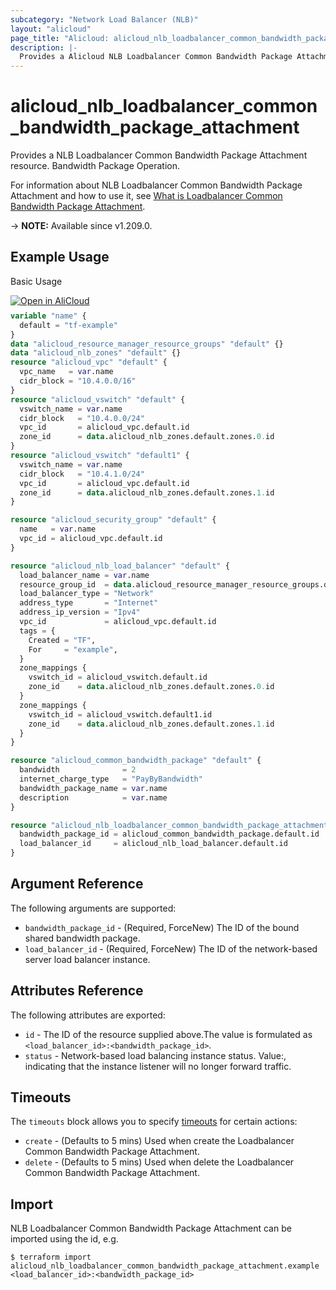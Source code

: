 ```yaml
---
subcategory: "Network Load Balancer (NLB)"
layout: "alicloud"
page_title: "Alicloud: alicloud_nlb_loadbalancer_common_bandwidth_package_attachment"
description: |-
  Provides a Alicloud NLB Loadbalancer Common Bandwidth Package Attachment resource.
---
```


# alicloud_nlb_loadbalancer_common_bandwidth_package_attachment

Provides a NLB Loadbalancer Common Bandwidth Package Attachment resource. Bandwidth Package Operation.

For information about NLB Loadbalancer Common Bandwidth Package Attachment and how to use it, see [What is Loadbalancer Common Bandwidth Package Attachment](https://www.alibabacloud.com/help/en/server-load-balancer/latest/nlb-instances-change).

-> **NOTE:** Available since v1.209.0.

## Example Usage

Basic Usage

<div style="display: block;margin-bottom: 40px;"><div class="oics-button" style="float: right;position: absolute;margin-bottom: 10px;">
  <a href="https://api.aliyun.com/api-tools/terraform?resource=alicloud_nlb_loadbalancer_common_bandwidth_package_attachment&exampleId=d9907c24-ad5f-ca7d-e580-c403e93ead1e01806a15&activeTab=example&spm=docs.r.nlb_loadbalancer_common_bandwidth_package_attachment.0.d9907c24ad&intl_lang=EN_US" target="_blank">
    <img alt="Open in AliCloud" src="https://img.alicdn.com/imgextra/i1/O1CN01hjjqXv1uYUlY56FyX_!!6000000006049-55-tps-254-36.svg" style="max-height: 44px; max-width: 100%;">
  </a>
</div></div>

```terraform
variable "name" {
  default = "tf-example"
}
data "alicloud_resource_manager_resource_groups" "default" {}
data "alicloud_nlb_zones" "default" {}
resource "alicloud_vpc" "default" {
  vpc_name   = var.name
  cidr_block = "10.4.0.0/16"
}
resource "alicloud_vswitch" "default" {
  vswitch_name = var.name
  cidr_block   = "10.4.0.0/24"
  vpc_id       = alicloud_vpc.default.id
  zone_id      = data.alicloud_nlb_zones.default.zones.0.id
}
resource "alicloud_vswitch" "default1" {
  vswitch_name = var.name
  cidr_block   = "10.4.1.0/24"
  vpc_id       = alicloud_vpc.default.id
  zone_id      = data.alicloud_nlb_zones.default.zones.1.id
}

resource "alicloud_security_group" "default" {
  name   = var.name
  vpc_id = alicloud_vpc.default.id
}

resource "alicloud_nlb_load_balancer" "default" {
  load_balancer_name = var.name
  resource_group_id  = data.alicloud_resource_manager_resource_groups.default.ids.0
  load_balancer_type = "Network"
  address_type       = "Internet"
  address_ip_version = "Ipv4"
  vpc_id             = alicloud_vpc.default.id
  tags = {
    Created = "TF",
    For     = "example",
  }
  zone_mappings {
    vswitch_id = alicloud_vswitch.default.id
    zone_id    = data.alicloud_nlb_zones.default.zones.0.id
  }
  zone_mappings {
    vswitch_id = alicloud_vswitch.default1.id
    zone_id    = data.alicloud_nlb_zones.default.zones.1.id
  }
}

resource "alicloud_common_bandwidth_package" "default" {
  bandwidth              = 2
  internet_charge_type   = "PayByBandwidth"
  bandwidth_package_name = var.name
  description            = var.name
}

resource "alicloud_nlb_loadbalancer_common_bandwidth_package_attachment" "default" {
  bandwidth_package_id = alicloud_common_bandwidth_package.default.id
  load_balancer_id     = alicloud_nlb_load_balancer.default.id
}
```

## Argument Reference

The following arguments are supported:
* `bandwidth_package_id` - (Required, ForceNew) The ID of the bound shared bandwidth package.
* `load_balancer_id` - (Required, ForceNew) The ID of the network-based server load balancer instance.

## Attributes Reference

The following attributes are exported:
* `id` - The ID of the resource supplied above.The value is formulated as `<load_balancer_id>:<bandwidth_package_id>`.
* `status` - Network-based load balancing instance status. Value:, indicating that the instance listener will no longer forward traffic.

## Timeouts

The `timeouts` block allows you to specify [timeouts](https://www.terraform.io/docs/configuration-0-11/resources.html#timeouts) for certain actions:
* `create` - (Defaults to 5 mins) Used when create the Loadbalancer Common Bandwidth Package Attachment.
* `delete` - (Defaults to 5 mins) Used when delete the Loadbalancer Common Bandwidth Package Attachment.

## Import

NLB Loadbalancer Common Bandwidth Package Attachment can be imported using the id, e.g.

```shell
$ terraform import alicloud_nlb_loadbalancer_common_bandwidth_package_attachment.example <load_balancer_id>:<bandwidth_package_id>
```